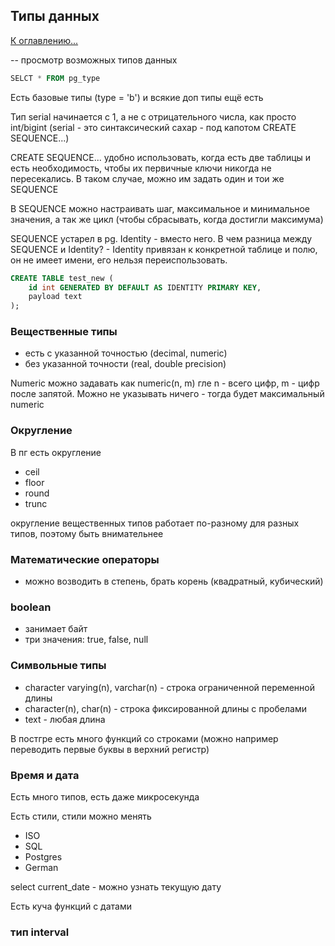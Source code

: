 ## Типы данных

[К оглавлению...](/README.md)

-- просмотр возможных типов данных

```sql
SELCT * FROM pg_type
```

Есть базовые типы (type = 'b') и всякие доп типы ещё есть

Тип serial начинается с 1, а не с отрицательного числа, как просто int/bigint
(serial - это синтаксический сахар - под капотом CREATE SEQUENCE...)

CREATE SEQUENCE... удобно использовать, когда есть две таблицы и есть необходимость, чтобы их первичные ключи никогда не
пересекались. В таком случае, можно им задать один и тои же SEQUENCE

В SEQUENCE можно настраивать шаг, максимальное и минимальное значения, а так же цикл (чтобы сбрасывать, когда достигли
максимума)

SEQUENCE устарел в pg. Identity - вместо него. В чем разница между SEQUENCE и Identity? - Identity привязан к конкретной
таблице и полю, он не имеет имени, его нельзя переиспользовать.

```sql
CREATE TABLE test_new (
    id int GENERATED BY DEFAULT AS IDENTITY PRIMARY KEY,
    payload text
);
```

### Вещественные типы

- есть с указанной точностью (decimal, numeric)
- без указанной точности (real, double precision)

Numeric можно задавать как numeric(n, m) гле n - всего цифр, m - цифр после запятой. Можно не указывать ничего - тогда
будет максимальный numeric

### Округление

В пг есть округление

- ceil
- floor
- round
- trunc

округление вещественных типов работает по-разному для разных типов, поэтому быть внимательнее

### Математические операторы

- можно возводить в степень, брать корень (квадратный, кубический)

### boolean

- занимает байт
- три значения: true, false, null

### Символьные типы

- character varying(n), varchar(n) - строка ограниченной переменной длины
- character(n), char(n) - строка фиксированной длины с пробелами
- text - любая длина

В постгре есть много функций со строками (можно например переводить первые буквы в верхний регистр)

### Время и дата

Есть много типов, есть даже микросекунда

Есть стили, стили можно менять

- ISO
- SQL
- Postgres
- German

select current_date - можно узнать текущую дату

Eсть куча функций с датами


### тип interval


